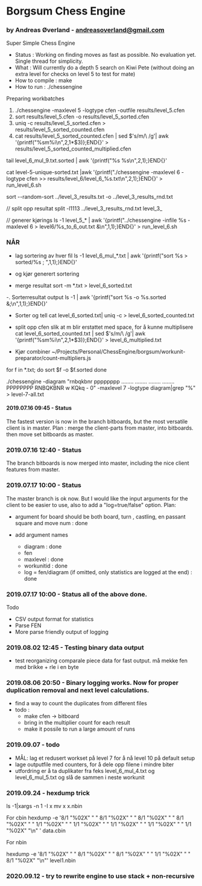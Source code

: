 # Borgsum Chess Engine
### by Andreas Øverland - andreasoverland@gmail.com



Super Simple Chess Engine

- Status : Working on finding moves as fast as possible. No evaluation yet. Single thread for simplicity.
- What : Will currently do a depth 5 search on Kiwi Pete (without doing an extra level for checks on level 5 to test for mate)
- How to compile : make
- How to run : ./chessengine

Preparing workbatches

1. ./chessengine -maxlevel 5 -logtype cfen -outfile results/level_5.cfen
2. sort results/level_5.cfen -o results/level_5_sorted.cfen
3. uniq -c results/level_5_sorted.cfen > results/level_5_sorted_counted.cfen
4. cat results/level_5_sorted_counted.cfen | sed $'s/m/\ /g'| awk '{printf("%sm%i\n",$2,$1*$3)};END{}' > results/level_5_sorted_counted_multiplied.cfen


tail level_6_mul_9.txt.sorted | awk '{printf("%s %s\n",$2,$1);}END{}'

cat level-5-unique-sorted.txt |awk '{printf("./chessengine -maxlevel 6 -logtype cfen >> results/level_6/level_6_%s.txt\n",$2,$1);}END{}' > run_level_6.sh

sort --random-sort ../level_3_results.txt -o ../level_3_results_rnd.txt

// split opp resultat
split -l1113  ../level_3_results_rnd.txt level_3_

// generer kjørings
ls -1 level_5_* | awk '{printf("../chessengine -infile %s -maxlevel 6 > level6/%s_to_6_out.txt &\n",$1,$1);}END{}' > run_level_6.sh

### NÅR
- lag sortering av hver fil
ls -1 level_6_mul_*.txt | awk '{printf("sort %s > sorted/%s ; ",$1,$1);}END{}'
- og kjør generert sortering

- merge resultat
sort -m *.txt > level_6_sorted.txt

-. Sorterresultat output
ls -1 | awk '{printf("sort %s -o %s.sorted &;\n",$1,$1);}END{}'

- Sorter og tell
cat level_6_sorted.txt| uniq -c > level_6_sorted_counted.txt

- split opp cfen slik at m blir erstattet med space, for å kunne multiplisere
cat level_6_sorted_counted.txt | sed $'s/m/\ /g'| awk '{printf("%sm%i\n",$2,$1*$3)};END{}' > level_6_multiplied.txt

- Kjør combiner
 ~/Projects/Personal/ChessEngine/borgsum/workunit-preparator/count-multipliers.js

for f in *.txt; do
sort $f -o $f.sorted
done


./chessengine -diagram "rnbqkbnr pppppppp ........ ........ ........ ........ PPPPPPPP RNBQKBNR w KQkq - 0" -maxlevel 7 -logtype diagram|grep "%" > level-7-all.txt


#### 2019.07.16 09:45 - Status
The fastest version is now in the branch bitboards, but the most versatile client is in master.
Plan : merge the client-parts from master, into bitboards. then move set bitboards as master.

### 2019.07.16 12:40 - Status
The branch bitboards is now merged into master, including the nice client features from master.

### 2019.07.17 10:00 - Status
The master branch is ok now. But I would like the input arguments for the client to be easier to use, also to add a "log=true/false" option.
Plan:
- argument for board should be both board, turn , castling, en passant square and move num : done

- add argument names
  - diagram : done
  - fen
  - maxlevel : done
  - workunitid : done
  - log = fen/diagram (if omitted, only statistics are logged at the end) : done


### 2019.07.17 10:00 - Status all of the above done.


Todo
- CSV output format for statistics
- Parse FEN
- More parse friendly output of logging

### 2019.08.02 12:45 - Testing binary data output
- test reorganizing comparale piece data for fast output. må mekke fen med brikke + rle i en byte

### 2019.08.06 20:50 - Binary logging works. Now for proper duplication removal and next level calculations.
- find a way to count the duplicates from different files
 - todo :
   - make cfen -> bitboard
   - bring in the multiplier count for each result
   - make it possile to run a large amount of runs



### 2019.09.07 - todo
- MÅL: lag et redusert workset på level 7 for å nå level 10 på default setup
- lage outputfile med counters, for å dele opp filene i mindre biter
- utfordring er å ta duplikater fra feks level_6_mul_4.txt og level_6_mul_5.txt og slå de sammen i neste workunit


### 2019.09.24 - hexdump trick

 ls -1|xargs -n 1 -I x mv x x.nbin

For cbin
hexdump -e '8/1 "%02X" " " 8/1 "%02X" " " 8/1 "%02X" " " 8/1 "%02X" " " 1/1 "%02X" " " 1/1 "%02X" " " 1/1 "%02X" " " 1/1 "%02X" " " 1/1 "%02X"  "\n" '  data.cbin

For nbin

hexdump -e '8/1 "%02X" " " 8/1 "%02X" " " 8/1 "%02X" " " 1/1 "%02X" " " 8/1 "%02X" "\n"'  level1.nbin


### 2020.09.12 - try to rewrite engine to use stack + non-recursive
